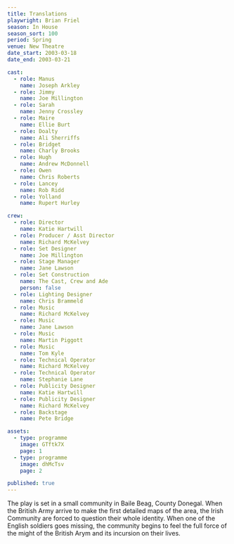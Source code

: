 ```yaml
---
title: Translations
playwright: Brian Friel
season: In House
season_sort: 100
period: Spring
venue: New Theatre
date_start: 2003-03-18
date_end: 2003-03-21

cast:
  - role: Manus
    name: Joseph Arkley
  - role: Jimmy
    name: Joe Millington
  - role: Sarah
    name: Jenny Crossley
  - role: Maire
    name: Ellie Burt
  - role: Doalty
    name: Ali Sherriffs
  - role: Bridget
    name: Charly Brooks
  - role: Hugh
    name: Andrew McDonnell
  - role: Owen
    name: Chris Roberts
  - role: Lancey
    name: Rob Ridd
  - role: Yolland
    name: Rupert Hurley

crew:
  - role: Director
    name: Katie Hartwill
  - role: Producer / Asst Director
    name: Richard McKelvey
  - role: Set Designer
    name: Joe Millington
  - role: Stage Manager
    name: Jane Lawson
  - role: Set Construction
    name: The Cast, Crew and Ade
    person: false
  - role: Lighting Designer
    name: Chris Brammeld
  - role: Music
    name: Richard McKelvey
  - role: Music
    name: Jane Lawson
  - role: Music
    name: Martin Piggott
  - role: Music
    name: Tom Kyle
  - role: Technical Operator
    name: Richard McKelvey
  - role: Technical Operator
    name: Stephanie Lane
  - role: Publicity Designer
    name: Katie Hartwill
  - role: Publicity Designer
    name: Richard McKelvey
  - role: Backstage
    name: Pete Bridge

assets:
  - type: programme
    image: GTftk7X
    page: 1
  - type: programme
    image: dhMcTsv
    page: 2

published: true
---
```


The play is set in a small community in Baile Beag, County Donegal. When the British Army arrive to make the first detailed maps of the area, the Irish Community are forced to question their whole identity. When one of the English soldiers goes missing, the community begins to feel the full force of the might of the British Arym and its incursion on their lives.
